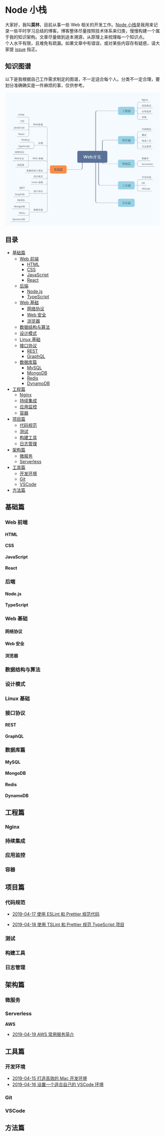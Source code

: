# Node 小栈

大家好，我叫**莫林**，目前从事一些 Web 相关的开发工作。[Node 小栈](http://blog.gezhiqiang.com)是我用来记录一些平时学习总结的博客。博客整体尽量按照技术体系来归类，慢慢构建一个属于我的知识架构。文章尽量做到追本溯源，从原理上来梳理每一个知识点。  
个人水平有限，且难免有疏漏。如果文章中有错误，或对某些内容存有疑惑，请大家提 [issue](https://github.com/gedennis/blog/issues) 指正。

## 知识图谱

以下是我根据自己工作需求制定的图谱，不一定适合每个人。分类不一定合理，要划分准确确实是一件麻烦的事，仅供参考。

<img src="./images/node-road-map.png" alt="知识图谱" align="center" />

<!-- TOC -->

## 目录

- [基础篇](#基础篇)
  - [Web 前端](#web-前端)
    - [HTML](#html)
    - [CSS](#css)
    - [JavaScript](#javascript)
    - [React](#react)
  - [后端](#后端)
    - [Node.js](#nodejs)
    - [TypeScript](#typescript)
  - [Web 基础](#web-基础)
    - [网络协议](#网络协议)
    - [Web 安全](#web-安全)
    - [浏览器](#浏览器)
  - [数据结构与算法](#数据结构与算法)
  - [设计模式](#设计模式)
  - [Linux 基础](#linux-基础)
  - [接口协议](#接口协议)
    - [REST](#rest)
    - [GraphQL](#graphql)
  - [数据库篇](#数据库篇)
    - [MySQL](#mysql)
    - [MongoDB](#mongodb)
    - [Redis](#redis)
    - [DynamoDB](#dynamodb)
- [工程篇](#工程篇)
  - [Nginx](#nginx)
  - [持续集成](#持续集成)
  - [应用监控](#应用监控)
  - [容器](#容器)
- [项目篇](#项目篇)
  - [代码规范](#代码规范)
  - [测试](#测试)
  - [构建工具](#构建工具)
  - [日志管理](#日志管理)
- [架构篇](#架构篇)
  - [微服务](#微服务)
  - [Serverless](#serverless)
- [工具篇](#工具篇)
  - [开发环境](#开发环境)
  - [Git](#git)
  - [VSCode](#vscode)
- [方法篇](#方法篇)

<!-- /TOC -->

<a id="markdown-基础篇" name="基础篇"></a>

## 基础篇

<a id="markdown-web-前端" name="web-前端"></a>

### Web 前端

<a id="markdown-html" name="html"></a>

#### HTML

<a id="markdown-css" name="css"></a>

#### CSS

<a id="markdown-javascript" name="javascript"></a>

#### JavaScript

<a id="markdown-react" name="react"></a>

#### React

<a id="markdown-后端" name="后端"></a>

### 后端

<a id="markdown-nodejs" name="nodejs"></a>

#### Node.js

<a id="markdown-typescript" name="typescript"></a>

#### TypeScript

<a id="markdown-web-基础" name="web-基础"></a>

### Web 基础

<a id="markdown-网络协议" name="网络协议"></a>

#### 网络协议

<a id="markdown-web-安全" name="web-安全"></a>

#### Web 安全

<a id="markdown-浏览器" name="浏览器"></a>

#### 浏览器

<a id="markdown-数据结构与算法" name="数据结构与算法"></a>

### 数据结构与算法

<a id="markdown-设计模式" name="设计模式"></a>

### 设计模式

<a id="markdown-linux-基础" name="linux-基础"></a>

### Linux 基础

<a id="markdown-接口协议" name="接口协议"></a>

### 接口协议

<a id="markdown-rest" name="rest"></a>

#### REST

<a id="markdown-graphql" name="graphql"></a>

#### GraphQL

<a id="markdown-数据库篇" name="数据库篇"></a>

### 数据库篇

<a id="markdown-mysql" name="mysql"></a>

#### MySQL

<a id="markdown-mongodb" name="mongodb"></a>

#### MongoDB

<a id="markdown-redis" name="redis"></a>

#### Redis

<a id="markdown-dynamodb" name="dynamodb"></a>

#### DynamoDB

<a id="markdown-工程篇" name="工程篇"></a>

## 工程篇

<a id="markdown-nginx" name="nginx"></a>

### Nginx

<a id="markdown-持续集成" name="持续集成"></a>

### 持续集成

<a id="markdown-应用监控" name="应用监控"></a>

### 应用监控

<a id="markdown-容器" name="容器"></a>

### 容器

<a id="markdown-项目篇" name="项目篇"></a>

## 项目篇

<a id="markdown-代码规范" name="代码规范"></a>

### 代码规范

- [2019-04-17 使用 ESLint 和 Prettier 规范代码](./project/20190417-build-eslint-prettier.md)

- [2019-04-18 使用 TSLint 和 Prettier 规范 TypeScript 项目](./project/20190418-build-tslint-prettier.md)
  <a id="markdown-测试" name="测试"></a>

### 测试

<a id="markdown-构建工具" name="构建工具"></a>

### 构建工具

<a id="markdown-日志管理" name="日志管理"></a>

### 日志管理

<a id="markdown-架构篇" name="架构篇"></a>

## 架构篇

<a id="markdown-微服务" name="微服务"></a>

### 微服务

<a id="markdown-serverless" name="serverless"></a>

### Serverless

<a id="markdown-工具篇" name="工具篇"></a>
**AWS**

- [2019-04-19 AWS 常用服务简介](./serverless/20190419-aws-intro.md)

## 工具篇

<a id="markdown-开发环境" name="开发环境"></a>

### 开发环境

- [2019-04-15 打造高效的 Mac 开发环境](./tools/20190415-setup-mac-dev-env.md)
- [2019-04-16 设置一个适合自己的 VSCode 环境](./tools/20190416-setup-own-vscode.md)

<a id="markdown-git" name="git"></a>

### Git

<a id="markdown-vscode" name="vscode"></a>

### VSCode

<a id="markdown-方法篇" name="方法篇"></a>

## 方法篇
